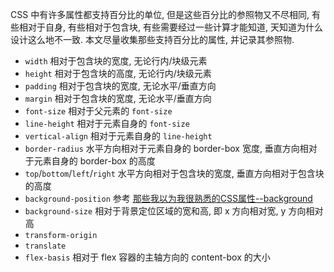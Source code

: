 CSS 中有许多属性都支持百分比的单位, 但是这些百分比的参照物又不尽相同, 有些相对于自身, 有些相对于包含块, 有些需要经过一些计算才能知道, 天知道为什么设计这么地不一致. 本文尽量收集那些支持百分比的属性, 并记录其参照物.



* `width` 相对于包含块的宽度, 无论行内/块级元素
* `height` 相对于包含块的高度, 无论行内/块级元素
* `padding` 相对于包含块的宽度, 无论水平/垂直方向
* `margin` 相对于包含块的宽度, 无论水平/垂直方向
* `font-size` 相对于父元素的 `font-size`
* `line-height` 相对于元素自身的 `font-size`
* `vertical-align` 相对于元素自身的 `line-height`
* `border-radius` 水平方向相对于元素自身的 border-box 宽度, 垂直方向相对于元素自身的 border-box 的高度
* `top`/`bottom`/`left`/`right` 水平方向相对于包含块的宽度, 垂直方向相对于包含块的高度
* `background-position` 参考 [那些我以为我很熟悉的CSS属性--background](./那些我以为我很熟悉的CSS属性--background.md)
* `background-size` 相对于背景定位区域的宽和高, 即 x 方向相对宽, y 方向相对高
* `transform-origin` 
* `translate`
* `flex-basis` 相对于 flex 容器的主轴方向的 content-box 的大小